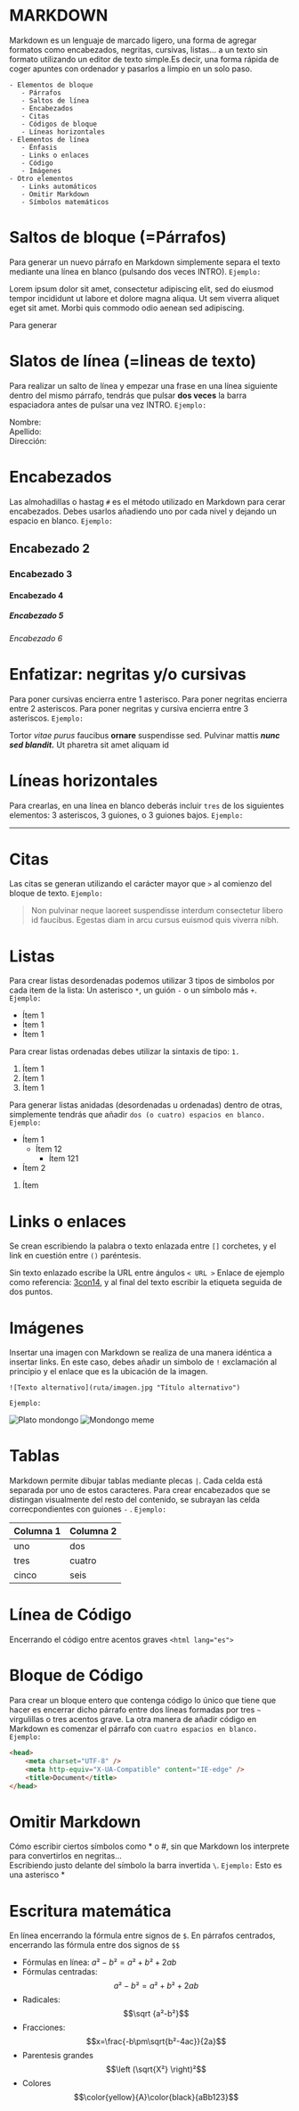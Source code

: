 # MARKDOWN 

Markdown es un lenguaje de marcado ligero, una forma de agregar formatos como encabezados, negritas, cursivas, listas... a un texto sin formato utilizando un editor de texto simple.Es decir, una forma rápida de coger apuntes con ordenador y pasarlos a limpio en un solo paso.

    - Elementos de bloque
       - Párrafos
       - Saltos de línea
       - Encabezados
       - Citas
       - Códigos de bloque
       - Líneas horizontales
    - Elementos de línea
       - Énfasis
       - Links o enlaces
       - Código
       - Imágenes
    - Otro elementos
       - Links automáticos
       - Omitir Markdown
       - Símbolos matemáticos

# Saltos de bloque (=Párrafos) 

Para generar un nuevo párrafo en Markdown simplemente separa el texto mediante una línea en blanco (pulsando dos veces INTRO). `Ejemplo:`

Lorem ipsum dolor sit amet, consectetur adipiscing elit, sed do eiusmod tempor incididunt ut labore et dolore magna aliqua. Ut sem viverra aliquet eget sit amet. Morbi quis commodo odio aenean sed adipiscing.


Para generar 


# Slatos de línea (=lineas de texto)

Para realizar un salto de línea y empezar una frase en una línea siguiente dentro del mismo párrafo, tendrás que pulsar **dos veces** la barra espaciadora antes de pulsar una vez INTRO.    `Ejemplo:`

Nombre:  
Apellido:  
Dirección:  

# Encabezados

Las almohadillas o hastag `#` es el método utilizado en Markdown para cerar encabezados. Debes usarlos añadiendo uno por cada nivel y dejando un espacio en blanco. `Ejemplo:`

## Encabezado 2

### Encabezado 3

#### Encabezado 4

##### Encabezado 5

###### Encabezado 6

# Enfatizar: negritas y/o cursivas

Para poner cursivas encierra entre 1 asterisco. Para poner negritas encierra entre 2 asteriscos. Para poner negritas y cursiva encierra entre 3 asteriscos. `Ejemplo:`

Tortor *vitae purus* faucibus **ornare** suspendisse sed. Pulvinar mattis ***nunc sed blandit.*** Ut pharetra sit amet aliquam id

# Líneas horizontales

Para crearlas, en una línea en blanco deberás incluir `tres` de los siguientes elementos: 3 asteriscos, 3 guiones, o 3 guiones bajos. `Ejemplo:`

***

# Citas

Las citas se generan utilizando el carácter mayor que `>` al comienzo del bloque de texto. `Ejemplo:`

>Non pulvinar neque laoreet suspendisse interdum consectetur libero id faucibus. Egestas diam in arcu cursus euismod quis viverra nibh.

# Listas

Para crear listas desordenadas podemos utilizar 3 tipos de simbolos por cada item de la lista: Un asterisco `*`, un guión `-` o un símbolo más `+`. `Ejemplo: `

* Ítem 1
* Ítem 1
* Ítem 1

Para crear listas ordenadas debes utilizar la sintaxis de tipo: `1. `

1. Ítem 1
2. Ítem 1
3. Ítem 1

Para generar listas anidadas (desordenadas u ordenadas) dentro de otras, simplemente tendrás que añadir `dos (o cuatro) espacios en blanco. Ejemplo: `

* Ítem 1
    * Ítem 12
        * Ítem 121
* Ítem 2
  
1. Ítem

# Links o enlaces

Se crean escribiendo la palabra o texto enlazada entre `[]` corchetes, y el link en cuestión entre `()` paréntesis.

Sin texto enlazado escribe la URL entre ángulos `< URL >` Enlace de ejemplo como referencia: [3con14](https://markdown.es/sintaxis-markdown/), y al final del texto escribir la etiqueta seguida de dos puntos.

# Imágenes

Insertar una imagen con Markdown se realiza de una manera idéntica a insertar links. En este caso, debes añadir un simbolo de `!` exclamación al principio y el enlace que es la ubicación de la imagen.

    ![Texto alternativo](ruta/imagen.jpg "Título alternativo")

`Ejemplo:`

![Plato mondongo](foto1.jpg "Mondongo") 
![Mondongo meme](foto2.jpeg "Mondongo")

# Tablas

Markdown permite dibujar tablas mediante plecas `|`. Cada celda está separada por uno de estos caracteres. Para crear encabezados que se distingan visualmente del resto del contenido, se subrayan las celda correcpondientes con guiones `-` . `Ejemplo: `

| **Columna 1** | **Columna 2** |
|--|--|
| uno | dos |  
|tres | cuatro |
| cinco | seis |

# Línea de Código

Encerrando el código entre acentos graves `<html lang="es">`

# Bloque de Código

Para crear un bloque entero que contenga código lo único que tiene que hacer es encerrar dicho párrafo entre dos líneas formadas por tres `~` virgulillas o tres acentos grave. La otra manera de añadir código en Markdown es comenzar el párrafo con `cuatro espacios en blanco. Ejemplo: `

```html
<head>
    <meta charset="UTF-8" />
    <meta http-equiv="X-UA-Compatible" content="IE-edge" />
    <title>Document</title>
</head>
```

# Omitir Markdown

Cómo escribir ciertos símbolos como * o #, sin que Markdown los interprete para convertirlos en negritas...  
Escribiendo justo delante del símbolo la barra invertida `\`. `Ejemplo:` Esto es una asterisco *

# Escritura matemática

En línea encerrando la fórmula entre signos de `$`. En párrafos centrados, encerrando las fórmula entre dos signos de `$$`

* Fórmulas en línea: $a²-b²=a²+b²+2ab$
* Fórmulas centradas: 
$$ a²-b²=a²+b²+2ab $$
* Radicales:
$$\sqrt {a²-b²}$$
* Fracciones: 
$$x=\frac{-b\pm\sqrt{b²-4ac}}{2a}$$
* Parentesis grandes
$$\left (\sqrt{X²} \right)²$$
* Colores
$$\color{yellow}{A}\color{black}{aBb123}$$
